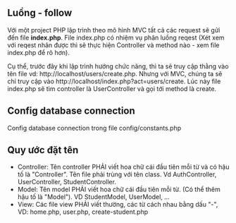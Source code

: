 ## Luồng - follow
Với một project PHP lập trình theo mô hình MVC tất cả các request sẽ gửi đến file **index.php**. File index.php có nhiệm vụ phân luồng reqest (Xét xem với reqest nhân được thì sẽ thực hiện Controller và method nào - xem file index.php để rõ hơn). 

Cụ thể, trước đây khi lập trình hướng chức năng, thì ta sẽ truy cập thằng vào tên file vd: http://localhost/users/create.php. Nhưng với MVC, chúng ta sẽ chỉ truy cập vào http://localhost/index.php?act=users/create. Lúc này file index.php sẽ tìm controller là UserController và gọi tới method là create. 
 

## Config database connection
Config database connection trong file config/constants.php

## Quy ước đặt tên

- Controller: Tên controller PHẢI viết hoa chữ cái đầu tiên mỗi từ và có hậu tố là "Controller". Tên file phải trùng với tên class. Vd AuthController, UserController, StudentController. 
- Model: Tên model PHẢI viết hoa chữ cái đầu tiên mỗi từ. (Có thể thêm hậu tố là "Model"). VD StudentModel, UserModel, ...
- View: Các file view PHẢI viết thường, các từ cách nhau bằng dấu "-", VD: home.php, user.php, create-student.php 


